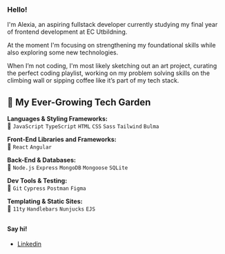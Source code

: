 ### Hello!
I'm Alexia, an aspiring fullstack developer currently studying my final year of frontend development at EC Utbildning. 

At the moment I'm focusing on strengthening my foundational skills while also exploring some new technologies.

When I’m not coding, I'm most likely sketching out an art project, curating the perfect coding playlist, working on my problem solving skills on the climbing wall or sipping coffee like it’s part of my tech stack.


## 🌼 My Ever-Growing Tech Garden

**Languages & Styling Frameworks:**  
🌾 `JavaScript` `TypeScript` `HTML` `CSS` `Sass` `Tailwind` `Bulma`

**Front-End Libraries and Frameworks:**  
🌻 `React` `Angular`

**Back-End & Databases:**  
🌲 `Node.js` `Express` `MongoDB` `Mongoose` `SQLite`

**Dev Tools & Testing:**  
🐞 `Git` `Cypress` `Postman` `Figma`

**Templating & Static Sites:**  
🍃 `11ty` `Handlebars` `Nunjucks` `EJS`

##

#### Say hi!

- [Linkedin](https://www.linkedin.com/in/alexia-hellsten-41b51213a/)
